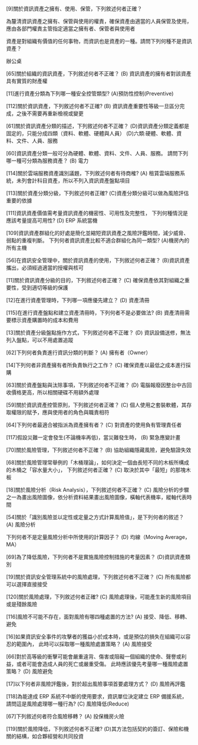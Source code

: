 [9]關於資訊資產之擁有、使用、保管，下列敘述何者正確？

為釐清資訊資產之擁有、保管與使用的權責，確保資產由適當的人員保管及使用，
    應由各部門權責主管指定適當之擁有者、保管者與使用者
    
    
資產是對組織有價值的任何事物，而資訊也是資產的一種。請問下列何種不是資訊資產？

辦公桌 


[65]關於組織的資訊資產，下列敘述何者不正確？
(B) 資訊資產的擁有者對該資產具有實質的財產權

[11]進行資產分類為下列哪一種安全控管類型?
(A)預防性控制(Preventive) 

[112]關於資訊資產，下列敘述何者不正確?
(B) 資訊資產重要性等級一旦區分完成，之後不需要再重新檢視或變更

[61]關於資訊資產分類的描述，下列敘述何者不正確？
(D)資訊資產分類定義都是固定的，只能分成四類（資料、軟體、硬體與人員）
(D)六類:硬體、軟體、資料、文件、人員、服務

[60]資訊資產分類一般可分為硬體、軟體、資料、文件、人員、服務。
請問下列哪一種可分類為服務資產？
(B) 電力

[114]關於雲端服務資產識別議題，下列敘述何者有待商榷?
(A) 租賃雲端服務系統，未列會計科目資產，所以不列入資訊資產盤點項目

[113]關於資產分類分級，下列敘述何者正確?
(C)資產分類分級可以做為風險評估重要的依據

[111]資訊資產價值需考量資訊資產的機密性、可用性及完整性，
下列何種情況是應該考量提高可用性?
(D) ERP 系統當機

[109]資訊資產群組化的好處是簡化並縮短資訊資產之風險評鑑時間，減少威脅、弱點的重複判斷。
下列何者資訊資產比較不適合群組化為同一類型?
(A)機房內的所有主機

[56]在資訊安全管理中，關於資訊資產的使用，下列敘述何者正確？
(B)資訊資產攜出，必須經過適當的授權與核可

[11]關於資訊資產分級的目的，下列敘述何者正確？
(C) 確保資產依其對組織之重要性，受到適切等級的保護

[12]在進行資產管理時，下列哪一項應優先建立？
(D) 資產清冊

[115]在進行資產盤點和建立資產清冊時，下列何者不是必要做法?
(B) 資產清冊需要標示資產購置時的成本和費用

[13]關於資產分級盤點施作方式，下列敘述何者不正確？
(D) 資訊設備送修，無法列入盤點，可以不用處置追蹤

[62]下列何者負責進行資訊分類的判斷？
(A) 擁有者（Owner）

[14]下列何者非資產擁有者所負責執行之工作？
(C) 確保資產以最低之成本進行採購

[63]關於資產盤點與汰除事項，下列敘述何者不正確？
(D) 電腦報廢因整台中古回收價格更高，所以相關硬碟不用額外處理

[59]關於資訊資產控管原則，下列敘述何者正確？
(C) 個人使用之套裝軟體，其存取權限的賦予，應與使用者的角色與職責相符

[64]下列何者最適合被指派為資產擁有者？
(C) 對資產的使用負有管理責任者

[117]假設災難一定會發生(不論機率再低)，當災難發生時，
(B) 緊急應變計畫

[70]關於風險管理，下列敘述何者不正確？
(B) 協助組織隱藏風險，避免驗證失效

[68]關於風險管理常舉例的「木桶理論」，如何決定一個由長短不同的木板所構成的木桶之「容水量大小」，
下列敘述何者正確？
(C) 取決於其中「最短」的那塊木板

[18]關於風險分析（Risk Analysis），下列敘述何者不正確？
(C) 風險分析的步驟之一為畫出風險圖像，依分析資料結果畫出風險圖像，橫軸代表機率，縱軸代表時間

[54]關於「識別風險並以定性或定量之方式計算風險值」，是下列何者的敘述？
(A) 風險分析

下列何者不是定量風險分析中所使用的計算因子？
(D) 均線（Moving Average， MA）
 
[69]為了降低風險，下列何者不是實施風險控制措施的考量因素？
(D)資訊資產類別
 
[19]關於資訊安全管理系統中的風險處理，下列敘述何者不正確？
(C) 所有風險都可以選擇直接接受

[120]關於風險處理，下列敘述何者正確?
(C) 風險處理後，可能產生新的風險項目或是殘餘風險

[116]風險不可能不存在，面對風險有哪四種處置的方法?
(A) 接受、降低、移轉、避免 

[16]如果資訊安全事件的攻擊者的獲益小於成本時，或是預估的損失在組織可以容忍的範圍內，
此時可以採取哪一種風險處置策略？
(A) 風險接受

[66]對於高等級的衝擊可能會嚴重違背、傷害或阻礙一個組織的使命、聲譽或利益，或者可能會造成人員的死亡或嚴重受傷。
此時應該優先考量哪一種風險處置策略？
(D) 風險避免

[17]以下何者非風險評鑑後，對於超出風險事項首要處理方式？
(D) 風險再評鑑

[118]為能達成 ERP 系統不中斷的使用要求，資訊單位決定建立 ERP 備援系統，
請問這是風險處理哪一種行為?
(C) 風險降低(Reduce)

[67]下列敘述何者符合風險移轉？
(A) 投保機房火險

[119]關於風險降低，下列敘述何者不正確?
(D)其方法包括契約的簽訂、保險和機關的結構，如合夥經營和共同投資



















































